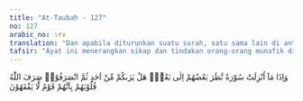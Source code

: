 ```yaml
---
title: "At-Taubah - 127"
no: 127
arabic_no: ١٢٧
translation: "Dan apabila diturunkan suatu surah, satu sama lain di antara mereka saling berpandangan (sambil berkata), “Adakah seseorang (dari kaum muslimin) yang melihat kamu?”  Setelah itu mereka pun pergi. Allah memalingkan hati mereka disebabkan mereka adalah kaum yang tidak memahami."
tafsir: "Ayat ini menerangkan sikap dan tindakan orang-orang munafik di majlis Rasulullah waktu diturunkan ayat-ayat Al-Qur'an. Bila diturunkan satu ayat atau satu surah kepada Rasulullah saw, mereka saling berpandangan satu sama lain dan mengedipkan mata sebagai isyarat memandang enteng apa yang telah diturunkan itu. Sikap mereka ini menunjukkan bahwa pengaruh kekafiran telah berurat berakar dalam jiwa mereka. Mereka sebenarnya tidak ingin mendengarkan ayat-ayat Al-Qur'an dari Rasulullah, dan tidak ingin orang lain mendapat petunjuk dari Al-Qur'an.\n\nSikap orang-orang munafik lainnya ialah: mereka secara diam-diam meninggalkan majlis Rasulullah saw seraya saling bertanya kepada sesama temannya yang lain, \"Apakah ada orang yang melihat kepergian kita meninggalkan majlis itu?\" Sedangkan orang-orang mukmin mendengar dan memperhatikan ayat-ayat itu dengan tunduk dan penuh perhatian.\n\nSikap orang-orang munafik inilah yang membuat Allah memalingkan hati mereka dari iman dan dari petunjuk-petunjuk yang ada dalam ayat-ayat Al-Qur'an. Allah melakukan yang demikian karena mereka lebih dulu mengingkari seruan Nabi dan tidak menghiraukan petunjuk-petunjuk Al-Qur'an."
---
```

وَاِذَا مَآ اُنْزِلَتْ سُوْرَةٌ نَّظَرَ بَعْضُهُمْ اِلٰى بَعْضٍۗ هَلْ يَرٰىكُمْ مِّنْ اَحَدٍ ثُمَّ انْصَرَفُوْاۗ صَرَفَ اللّٰهُ قُلُوْبَهُمْ بِاَنَّهُمْ قَوْمٌ لَّا يَفْقَهُوْنَ 